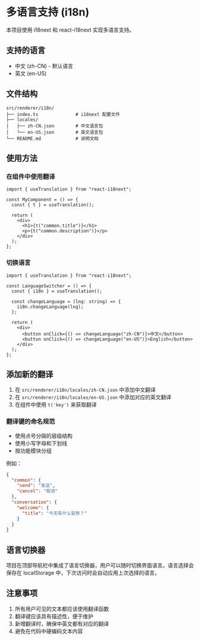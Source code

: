 # 多语言支持 (i18n)

本项目使用 i18next 和 react-i18next 实现多语言支持。

## 支持的语言

- 中文 (zh-CN) - 默认语言
- 英文 (en-US)

## 文件结构

```
src/renderer/i18n/
├── index.ts              # i18next 配置文件
├── locales/
│   ├── zh-CN.json        # 中文语言包
│   └── en-US.json        # 英文语言包
└── README.md             # 说明文档
```

## 使用方法

### 在组件中使用翻译

```tsx
import { useTranslation } from "react-i18next";

const MyComponent = () => {
  const { t } = useTranslation();

  return (
    <div>
      <h1>{t("common.title")}</h1>
      <p>{t("common.description")}</p>
    </div>
  );
};
```

### 切换语言

```tsx
import { useTranslation } from "react-i18next";

const LanguageSwitcher = () => {
  const { i18n } = useTranslation();

  const changeLanguage = (lng: string) => {
    i18n.changeLanguage(lng);
  };

  return (
    <div>
      <button onClick={() => changeLanguage("zh-CN")}>中文</button>
      <button onClick={() => changeLanguage("en-US")}>English</button>
    </div>
  );
};
```

## 添加新的翻译

1. 在 `src/renderer/i18n/locales/zh-CN.json` 中添加中文翻译
2. 在 `src/renderer/i18n/locales/en-US.json` 中添加对应的英文翻译
3. 在组件中使用 `t('key')` 来获取翻译

### 翻译键的命名规范

- 使用点号分隔的层级结构
- 使用小写字母和下划线
- 按功能模块分组

例如：

```json
{
  "common": {
    "send": "发送",
    "cancel": "取消"
  },
  "conversation": {
    "welcome": {
      "title": "今天有什么安排？"
    }
  }
}
```

## 语言切换器

项目在顶部导航栏中集成了语言切换器，用户可以随时切换界面语言。语言选择会保存在 localStorage 中，下次访问时会自动应用上次选择的语言。

## 注意事项

1. 所有用户可见的文本都应该使用翻译函数
2. 翻译键应该具有描述性，便于维护
3. 新增翻译时，确保中英文都有对应的翻译
4. 避免在代码中硬编码文本内容
